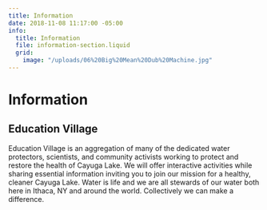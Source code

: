 ```yaml
---
title: Information
date: 2018-11-08 11:17:00 -05:00
info:
  title: Information
  file: information-section.liquid
  grid:
    image: "/uploads/06%20Big%20Mean%20Dub%20Machine.jpg"
---
```


# Information


## Education Village

Education Village is an aggregation of many of the dedicated water protectors, scientists, and community activists working to protect and restore the health of Cayuga Lake. We will offer interactive activities while sharing essential information inviting you to join our mission for a healthy, cleaner Cayuga Lake. Water is life and we are all stewards of our water both here in Ithaca, NY and around the world. Collectively we can make a difference.